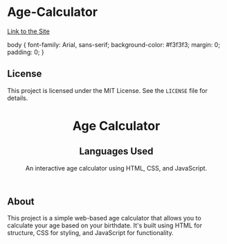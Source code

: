 # Age-Calculator
[Link to the Site](https://superlative-naiad-eed992.netlify.app)




<!DOCTYPE html>
<html>
<head>
    <title>Age Calculator README</title>
        body {
            font-family: Arial, sans-serif;
            background-color: #f3f3f3;
            margin: 0;
            padding: 0;
        }
</head>
<body>
      <h2>License</h2>
        <p>This project is licensed under the MIT License. See the <code>LICENSE</code> file for details.</p>
    <header>
        <h1>Age Calculator</h1>
          <h2> Languages Used </h2>
        <p>An interactive age calculator using HTML, CSS, and JavaScript.</p>
    </header>
    <div class="container">
        <h2>About</h2>
        <p>This project is a simple web-based age calculator that allows you to calculate your age based on your birthdate. It's built using HTML for structure, CSS for styling, and JavaScript for functionality.</p>

       
</body>
</html>

